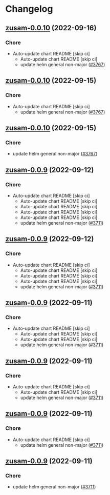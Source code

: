 # Changelog



## [zusam-0.0.10](https://github.com/truecharts/charts/compare/zusam-0.0.9...zusam-0.0.10) (2022-09-16)

### Chore

- Auto-update chart README [skip ci]
  - Auto-update chart README [skip ci]
  - update helm general non-major ([#3767](https://github.com/truecharts/charts/issues/3767))




## [zusam-0.0.10](https://github.com/truecharts/charts/compare/zusam-0.0.9...zusam-0.0.10) (2022-09-15)

### Chore

- Auto-update chart README [skip ci]
  - update helm general non-major ([#3767](https://github.com/truecharts/charts/issues/3767))




## [zusam-0.0.10](https://github.com/truecharts/charts/compare/zusam-0.0.9...zusam-0.0.10) (2022-09-15)

### Chore

- update helm general non-major ([#3767](https://github.com/truecharts/charts/issues/3767))




## [zusam-0.0.9](https://github.com/truecharts/charts/compare/zusam-0.0.8...zusam-0.0.9) (2022-09-12)

### Chore

- Auto-update chart README [skip ci]
  - Auto-update chart README [skip ci]
  - Auto-update chart README [skip ci]
  - Auto-update chart README [skip ci]
  - Auto-update chart README [skip ci]
  - update helm general non-major ([#3711](https://github.com/truecharts/charts/issues/3711))




## [zusam-0.0.9](https://github.com/truecharts/charts/compare/zusam-0.0.8...zusam-0.0.9) (2022-09-12)

### Chore

- Auto-update chart README [skip ci]
  - Auto-update chart README [skip ci]
  - Auto-update chart README [skip ci]
  - Auto-update chart README [skip ci]
  - update helm general non-major ([#3711](https://github.com/truecharts/charts/issues/3711))




## [zusam-0.0.9](https://github.com/truecharts/charts/compare/zusam-0.0.8...zusam-0.0.9) (2022-09-11)

### Chore

- Auto-update chart README [skip ci]
  - Auto-update chart README [skip ci]
  - Auto-update chart README [skip ci]
  - update helm general non-major ([#3711](https://github.com/truecharts/charts/issues/3711))




## [zusam-0.0.9](https://github.com/truecharts/charts/compare/zusam-0.0.8...zusam-0.0.9) (2022-09-11)

### Chore

- Auto-update chart README [skip ci]
  - Auto-update chart README [skip ci]
  - update helm general non-major ([#3711](https://github.com/truecharts/charts/issues/3711))




## [zusam-0.0.9](https://github.com/truecharts/charts/compare/zusam-0.0.8...zusam-0.0.9) (2022-09-11)

### Chore

- Auto-update chart README [skip ci]
  - update helm general non-major ([#3711](https://github.com/truecharts/charts/issues/3711))




## [zusam-0.0.9](https://github.com/truecharts/charts/compare/zusam-0.0.8...zusam-0.0.9) (2022-09-11)

### Chore

- update helm general non-major ([#3711](https://github.com/truecharts/charts/issues/3711))
